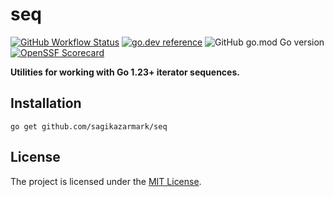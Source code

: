 # seq

[![GitHub Workflow Status](https://img.shields.io/github/actions/workflow/status/sagikazarmark/seq/ci.yaml?style=flat-square)](https://github.com/sagikazarmark/seq/actions/workflows/ci.yaml)
[![go.dev reference](https://img.shields.io/badge/go.dev-reference-007d9c?logo=go&logoColor=white&style=flat-square)](https://pkg.go.dev/mod/github.com/sagikazarmark/seq)
![GitHub go.mod Go version](https://img.shields.io/github/go-mod/go-version/sagikazarmark/seq?style=flat-square&color=61CFDD)
[![OpenSSF Scorecard](https://api.securityscorecards.dev/projects/github.com/sagikazarmark/seq/badge?style=flat-square)](https://deps.dev/go/github.com%252Fsagikazarmark%252Fseq)

**Utilities for working with Go 1.23+ iterator sequences.**

## Installation

```shell
go get github.com/sagikazarmark/seq
```

## License

The project is licensed under the [MIT License](LICENSE).
